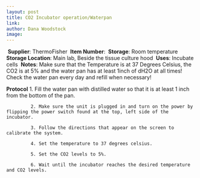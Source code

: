 ```yaml
---
layout: post 
title: CO2 Incubator operation/Waterpan
link: 
author: Dana Woodstock
image: 
---
```

​
**Supplier**: ThermoFisher
​
**Item Number**: 
​
**Storage**: Room temperature
​
**Storage Location**: Main lab, Beside the tissue culture hood
​
**Uses**: Incubate cells
​
**Notes**: Make sure that the Temperature is at 37 Degrees Celsius, the CO2 is at 5% and the water pan has at least 1inch of dH2O at all times! Check the water pan every day and refill when necessary!

**Protocol** 1. Fill the water pan with distilled water so that it is at least 1 inch from the bottom of the pan. 

			 2. Make sure the unit is plugged in and turn on the power by flipping the power switch found at the top, left side of the incubator. 
			 
			 3. Follow the directions that appear on the screen to calibrate the system. 
			 
			 4. Set the temperature to 37 degrees celsius. 
			 
			 5. Set the CO2 levels to 5%. 
			 
			 6. Wait until the incubator reaches the desired temperature and CO2 levels.
​
